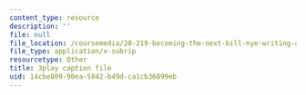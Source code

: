 ```yaml
---
content_type: resource
description: ''
file: null
file_location: /coursemedia/20-219-becoming-the-next-bill-nye-writing-and-hosting-the-educational-show-january-iap-2015/14cbe80990ea5842b49dca1cb36899eb_mmDRqnTlII0.vtt
file_type: application/x-subrip
resourcetype: Other
title: 3play caption file
uid: 14cbe809-90ea-5842-b49d-ca1cb36899eb
---
```

